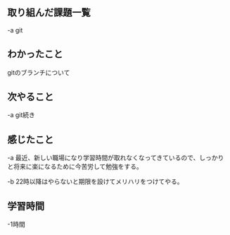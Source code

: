 ## 取り組んだ課題一覧  
-a  git

## わかったこと
gitのブランチについて

## 次やること
-a  git続き

## 感じたこと
-a  最近、新しい職場になり学習時間が取れなくなってきているので、しっかりと将来に楽になるために今苦労して勉強をする。

-b  22時以降はやらないと期限を設けてメリハリをつけてやる。

## 学習時間
-1時間
